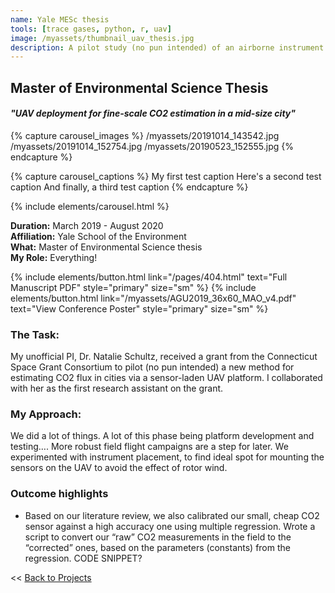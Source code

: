 ```yaml
---
name: Yale MESc thesis
tools: [trace gases, python, r, uav]
image: /myassets/thumbnail_uav_thesis.jpg
description: A pilot study (no pun intended) of an airborne instrument for estimating carbon dioxide flux in cities. 
---
```


## Master of Environmental Science Thesis ##
#### *"UAV deployment for fine-scale CO2 estimation in a mid-size city"* 


{% capture carousel_images %}
/myassets/20191014_143542.jpg
/myassets/20191014_152754.jpg
/myassets/20190523_152555.jpg
{% endcapture %}

{% capture carousel_captions %}
My first test caption
Here's a second test caption
And finally, a third test caption
{% endcapture %}

{% include elements/carousel.html %}


**Duration:** March 2019 - August 2020  
**Affiliation:** Yale School of the Environment  
**What:** Master of Environmental Science thesis  
**My Role:** Everything!

{% include elements/button.html link="/pages/404.html" text="Full Manuscript PDF" style="primary" size="sm" %}
{% include elements/button.html link="/myassets/AGU2019_36x60_MAO_v4.pdf" text="View Conference Poster" style="primary" size="sm" %}


### The Task:

My unofficial PI, Dr. Natalie Schultz, received a grant from the Connecticut Space Grant Consortium to pilot (no pun intended) a new method for estimating CO2 flux in cities via a sensor-laden UAV platform. I collaborated with her as the first research assistant on the grant. 

### My Approach:

We did a lot of things. A lot of this phase being platform development and testing…. More robust field flight campaigns are a step for later.
We experimented with instrument placement, to find ideal spot for mounting the sensors on the UAV to avoid the effect of rotor wind. 


### Outcome highlights
* Based on our literature review, we also calibrated our small, cheap CO2 sensor against a high accuracy one using multiple regression. Wrote a script to convert our “raw” CO2 measurements in the field to the “corrected” ones, based on the parameters (constants) from the regression. CODE SNIPPET? 

<< [Back to Projects](/projects/)